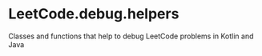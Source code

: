 # LeetCode.debug.helpers
Classes and functions that help to debug LeetCode problems in Kotlin and Java
